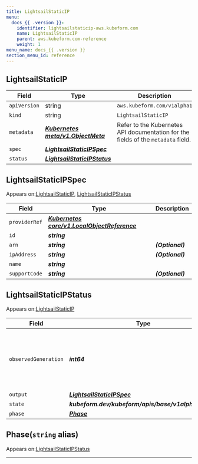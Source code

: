 ```yaml
---
title: LightsailStaticIP
menu:
  docs_{{ .version }}:
    identifier: lightsailstaticip-aws.kubeform.com
    name: LightsailStaticIP
    parent: aws.kubeform.com-reference
    weight: 1
menu_name: docs_{{ .version }}
section_menu_id: reference
---
```


## LightsailStaticIP
| Field | Type | Description |
| ------ | ----- | ----------- |
| `apiVersion` | string | `aws.kubeform.com/v1alpha1` |
|    `kind` | string | `LightsailStaticIP` |
| `metadata` | ***[Kubernetes meta/v1.ObjectMeta](https://kubernetes.io/docs/reference/generated/kubernetes-api/v1.13/#objectmeta-v1-meta)***|Refer to the Kubernetes API documentation for the fields of the `metadata` field.|
| `spec` | ***[LightsailStaticIPSpec](#lightsailstaticipspec)***||
| `status` | ***[LightsailStaticIPStatus](#lightsailstaticipstatus)***||
## LightsailStaticIPSpec

Appears on:[LightsailStaticIP](#lightsailstaticip), [LightsailStaticIPStatus](#lightsailstaticipstatus)

| Field | Type | Description |
| ------ | ----- | ----------- |
| `providerRef` | ***[Kubernetes core/v1.LocalObjectReference](https://kubernetes.io/docs/reference/generated/kubernetes-api/v1.13/#localobjectreference-v1-core)***||
| `id` | ***string***||
| `arn` | ***string***| ***(Optional)*** |
| `ipAddress` | ***string***| ***(Optional)*** |
| `name` | ***string***||
| `supportCode` | ***string***| ***(Optional)*** |
## LightsailStaticIPStatus

Appears on:[LightsailStaticIP](#lightsailstaticip)

| Field | Type | Description |
| ------ | ----- | ----------- |
| `observedGeneration` | ***int64***| ***(Optional)*** Resource generation, which is updated on mutation by the API Server.|
| `output` | ***[LightsailStaticIPSpec](#lightsailstaticipspec)***| ***(Optional)*** |
| `state` | ***kubeform.dev/kubeform/apis/base/v1alpha1.State***| ***(Optional)*** |
| `phase` | ***[Phase](#phase)***| ***(Optional)*** |
## Phase(`string` alias)

Appears on:[LightsailStaticIPStatus](#lightsailstaticipstatus)

---
